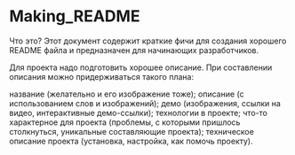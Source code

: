 # Making_README
Что это? Этот документ содержит краткие фичи для создания хорошего README файла и предназначен для начинающих разработчиков.

Для проекта надо подготовить хорошее описание. При составлении описания можно придерживаться такого плана:

название (желательно и его изображение тоже);
описание (с использованием слов и изображений);
демо (изображения, ссылки на видео, интерактивные демо-ссылки);
технологии в проекте;
что-то характерное для проекта (проблемы, с которыми пришлось столкнуться, уникальные составляющие проекта);
техническое описание проекта (установка, настройка, как помочь проекту).
